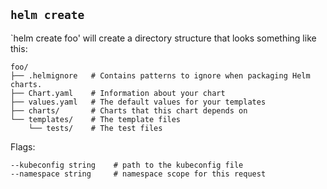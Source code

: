 ## `helm create`
`helm create foo' will create a directory structure that looks something like this:
```commandline
foo/
├── .helmignore   # Contains patterns to ignore when packaging Helm charts.
├── Chart.yaml    # Information about your chart
├── values.yaml   # The default values for your templates
├── charts/       # Charts that this chart depends on
└── templates/    # The template files
    └── tests/    # The test files
```
Flags:
```
--kubeconfig string    # path to the kubeconfig file
--namespace string     # namespace scope for this request
```
